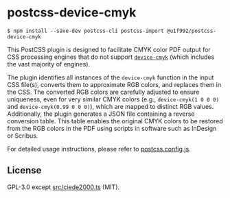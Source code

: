 # postcss-device-cmyk

```
$ npm install --save-dev postcss-cli postcss-import @u1f992/postcss-device-cmyk
```

This PostCSS plugin is designed to facilitate CMYK color PDF output for CSS processing engines that do not support [`device-cmyk`](https://drafts.csswg.org/css-color-5/#device-cmyk) (which includes the vast majority of engines).

The plugin identifies all instances of the `device-cmyk` function in the input CSS file(s), converts them to approximate RGB colors, and replaces them in the CSS. The converted RGB colors are carefully adjusted to ensure uniqueness, even for very similar CMYK colors (e.g., `device-cmyk(1 0 0 0)` and `device-cmyk(0.99 0 0 0)`), which are mapped to distinct RGB values. Additionally, the plugin generates a JSON file containing a reverse conversion table. This table enables the original CMYK colors to be restored from the RGB colors in the PDF using scripts in software such as InDesign or Scribus.

For detailed usage instructions, please refer to [postcss.config.js](postcss.config.js).

## License

GPL-3.0 except [src/ciede2000.ts](src/ciede2000.ts) (MIT).
